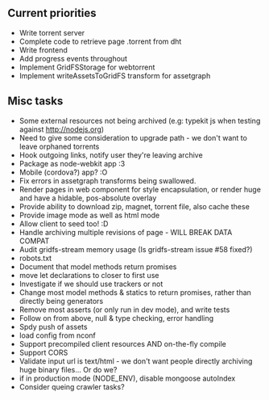## Current priorities ##
* Write torrent server
* Complete code to retrieve page .torrent from dht
* Write frontend
* Add progress events throughout
* Implement GridFSStorage for webtorrent
* Implement writeAssetsToGridFS transform for assetgraph

## Misc tasks ##
* Some external resources not being archived (e.g: typekit js when testing against http://nodejs.org)
* Need to give some consideration to upgrade path - we don't want to leave
  orphaned torrents
* Hook outgoing links, notify user they're leaving archive
* Package as node-webkit app :3
* Mobile (cordova?) app? :O
* Fix errors in assetgraph transforms being swallowed.
* Render pages in web component for style encapsulation, or render huge and have a hidable, pos-absolute overlay
* Provide ability to download zip, magnet, torrent file, also cache these
* Provide image mode as well as html mode
* Allow client to seed too! :D
* Handle archiving multiple revisions of page - WILL BREAK DATA COMPAT
* Audit gridfs-stream memory usage (Is gridfs-stream issue #58 fixed?)
* robots.txt
* Document that model methods return promises
* move let declarations to closer to first use
* Investigate if we should use trackers or not
* Change most model methods & statics to return promises, rather than directly being generators
* Remove most asserts (or only run in dev mode), and write tests
* Follow on from above, null & type checking, error handling
* Spdy push of assets
* load config from nconf
* Support precompiled client resources AND on-the-fly compile
* Support CORS
* Validate input url is text/html - we don't want people directly archiving huge binary files... Or do we?
* if in production mode (NODE_ENV), disable mongoose autoIndex
* Consider queing crawler tasks?

